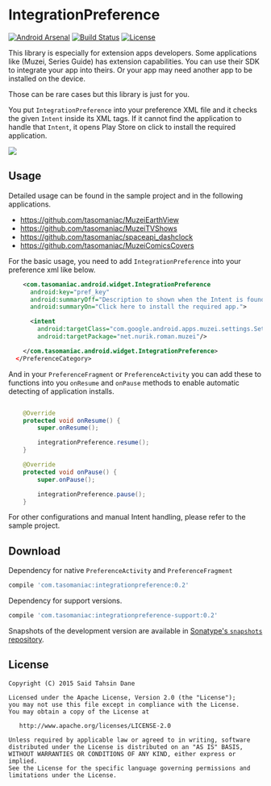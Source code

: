 IntegrationPreference
=====================

[![Android Arsenal](https://img.shields.io/badge/Android%20Arsenal-IntegrationPreference-brightgreen.svg?style=flat)](http://android-arsenal.com/details/1/2741)
[![Build Status](https://travis-ci.org/tasomaniac/IntegrationPreference.png?branch=master)](https://travis-ci.org/tasomaniac/IntegrationPreference)
[![License](http://img.shields.io/:license-apache-blue.svg)](http://www.apache.org/licenses/LICENSE-2.0.html)

This library is especially for extension apps developers. Some applications like (Muzei, Series Guide)
has extension capabilities. You can use their SDK to integrate your app into theirs. Or your app may
 need another app to be installed on the device.

 Those can be rare cases but this library is just for you.

You put `IntegrationPreference` into your preference XML file and it checks the given `Intent` inside its XML tags.
If it cannot find the application to handle that `Intent`, it opens Play Store on click to install the
required application.

![](screenshot1.png)

Usage
-----

Detailed usage can be found in the sample project and in the following applications.

- https://github.com/tasomaniac/MuzeiEarthView
- https://github.com/tasomaniac/MuzeiTVShows
- https://github.com/tasomaniac/spaceapi_dashclock
- https://github.com/tasomaniac/MuzeiComicsCovers

For the basic usage, you need to add `IntegrationPreference` into your preference xml like below.

```xml
    <com.tasomaniac.android.widget.IntegrationPreference
      android:key="pref_key"
      android:summaryOff="Description to shown when the Intent is found."
      android:summaryOn="Click here to install the required app.">

      <intent
        android:targetClass="com.google.android.apps.muzei.settings.SettingsActivity"
        android:targetPackage="net.nurik.roman.muzei"/>

    </com.tasomaniac.android.widget.IntegrationPreference>
  </PreferenceCategory>
```

And in your `PreferenceFragment` or `PreferenceActivity` you can add these to functions into you `onResume` and
`onPause` methods to enable automatic detecting of application installs.

```java

    @Override
    protected void onResume() {
        super.onResume();

        integrationPreference.resume();
    }

    @Override
    protected void onPause() {
        super.onPause();

        integrationPreference.pause();
    }
```

For other configurations and manual Intent handling, please refer to the sample project.

Download
--------

Dependency for native `PreferenceActivity` and `PreferenceFragment`

```groovy
compile 'com.tasomaniac:integrationpreference:0.2'
```

Dependency for support versions.

```groovy
compile 'com.tasomaniac:integrationpreference-support:0.2'
```

Snapshots of the development version are available in [Sonatype's `snapshots` repository][snap].

License
-------

    Copyright (C) 2015 Said Tahsin Dane

    Licensed under the Apache License, Version 2.0 (the "License");
    you may not use this file except in compliance with the License.
    You may obtain a copy of the License at

       http://www.apache.org/licenses/LICENSE-2.0

    Unless required by applicable law or agreed to in writing, software
    distributed under the License is distributed on an "AS IS" BASIS,
    WITHOUT WARRANTIES OR CONDITIONS OF ANY KIND, either express or implied.
    See the License for the specific language governing permissions and
    limitations under the License.



 [snap]: https://oss.sonatype.org/content/repositories/snapshots/
